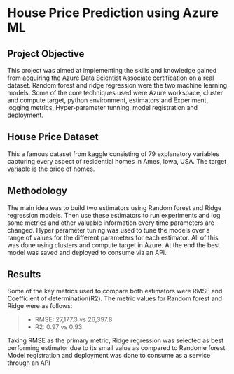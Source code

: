 # House Price Prediction using Azure ML
## Project Objective
This project was aimed at implementing the skills and knowledge gained from acquiring the Azure Data Scientist Associate certification on a real dataset. Random forest and ridge regression were the two machine learning models. Some of the core techniques used were Azure workspace, cluster and compute target, python environment, estimators and Experiment, logging metrics, Hyper-parameter tunning, model registration and deployment. 
## House Price Dataset
This a famous dataset from kaggle consisting of 79 explanatory variables capturing every aspect of residential homes in Ames, Iowa, USA. The target variable is the price of homes. 
## Methodology
The main idea was to build two estimators using Random forest and Ridge regression models. Then use these estimators to run experiments and log some metrics and other valuable information every time parameters are changed. Hyper parameter tuning was used to tune the models over a range of values for the different parameters for each estimator. All of this was done using clusters and compute target in Azure. At the end the best model was saved and deployed to consume via an API. 
## Results
Some of the key metrics used to compare both estimators were RMSE and Coefficient of determination(R2). The metric values for Random forest and Ridge were as follows:
> - RMSE: 27,177.3 vs 26,397.8
> - R2: 0.97 vs 0.93

Taking RMSE as the primary metric, Ridge regression was selected as best performing estimator due to its small value as compared to Randome forest. <br>
Model registration and deployment was done to consume as a service through an API
